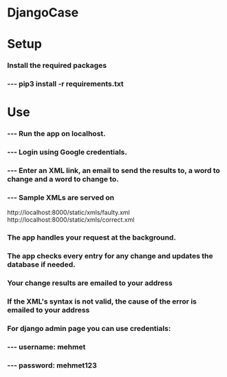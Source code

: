 # DjangoCase

# Setup
### Install the required packages
### --- pip3 install -r requirements.txt

# Use
### --- Run the app on localhost.
### --- Login using Google credentials.
### --- Enter an XML link, an email to send the results to, a word to change and a word to change to.

### --- Sample XMLs are served on 
http://localhost:8000/static/xmls/faulty.xml  
http://localhost:8000/static/xmls/correct.xml

### The app handles your request at the background.
### The app checks every entry for any change and updates the database if needed.
### Your change results are emailed to your address
### If the XML's syntax is not valid, the cause of the error is emailed to your address

### For django admin page you can use credentials:
### --- username: mehmet
### --- password: mehmet123
